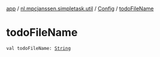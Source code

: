 [app](../../index.md) / [nl.mpcjanssen.simpletask.util](../index.md) / [Config](index.md) / [todoFileName](.)

# todoFileName

`val todoFileName: `[`String`](https://kotlinlang.org/api/latest/jvm/stdlib/kotlin/-string/index.html)
